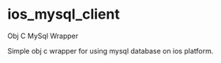 ios_mysql_client
================

Obj C MySql Wrapper

Simple obj c wrapper for using mysql database on ios platform.
